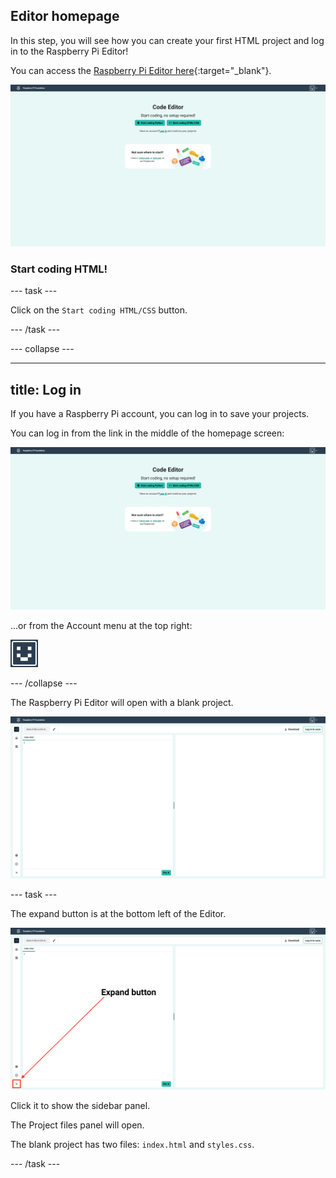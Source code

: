 ## Editor homepage

In this step, you will see how you can create your first HTML project and log in to the Raspberry Pi Editor! 

You can access the [Raspberry Pi Editor here](https://editor.raspberrypi.org/en/){:target="_blank"}.

![The Raspberry Pi Editor homepage screen. Two buttons are shown: "Start coding Python" and "Start coding HTML/CSS". There are also links to the Python and Web project paths.](images/home.png)

### Start coding HTML!

--- task ---

Click on the `Start coding HTML/CSS` button.

--- /task ---

--- collapse ---

---
title: Log in
---

If you have a Raspberry Pi account, you can log in to save your projects.

You can log in from the link in the middle of the homepage screen:

![The Editor homepage screen. Two buttons are shown: "Start coding Python" and "Start coding HTML/CSS". There are also links to the Python and Web project paths.](images/home.png)

...or from the Account menu at the top right:

![The Account menu icon - a face drawn out of blocks.](images/account_menu_icon.png)

--- /collapse ---

The Raspberry Pi Editor will open with a blank project.

![The Raspberry Pi Editor screen.](images/editor-blank.png)

--- task ---

The expand button is at the bottom left of the Editor. 

![A screenshot of the Editor showing the expand button highlighted and labelled.](images/expand_button.png)

Click it to show the sidebar panel.

The Project files panel will open.

The blank project has two files: `index.html` and `styles.css`.

--- /task ---
